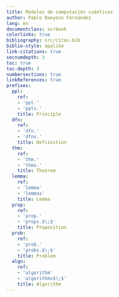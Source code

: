 ```yaml
---
title: Modelos de computación cuánticos
author: Pablo Baeyens Fernández
lang: en
documentclass: scrbook
colorlinks: true
bibliography: src/citas.bib
biblio-style: apalike
link-citations: true
secnumdepth: 3
toc: true
toc-depth: 3
numbersections: true
linkReferences: true
prefixes:
  ppl:
    ref:
    - 'ppl.'
    - 'ppls.'
    title: Principle
  dfn:
    ref:
    - 'dfn.'
    - 'dfns.'
    title: Defiinition
  thm:
    ref:
    - 'thm.'
    - 'thms.'
    title: Theorem
  lemma:
    ref:
    - 'lemma'
    - 'lemmas'
    title: Lemma
  prop:
    ref:
    - 'prop.'
    - 'props.$\;$'
    title: Proposition
  prob:
    ref:
    - 'prob.'
    - 'probs.$\;$'
    title: Problem
  algo:
    ref:
    - 'algorithm'
    - 'algorithms$\;$'
    title: Algorithm
---
```


